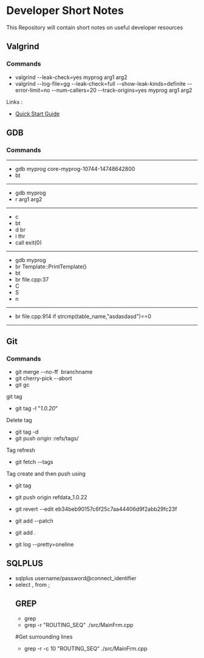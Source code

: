 # Developer Short Notes
This Repository will contain short notes on useful developer resources

## Valgrind
### Commands
* valgrind --leak-check=yes myprog arg1 arg2
* valgrind --log-file=gg --leak-check=full --show-leak-kinds=definite --error-limit=no --num-callers=20 --track-origins=yes myprog arg1 arg2

Links : 
* [Quick Start Guide](https://www.valgrind.org/docs/manual/quick-start.html#quick-start.interpret)

## GDB
### Commands
---
* gdb myprog core-myprog-10744-14748642800
* bt
---
* gdb myprog
* r arg1 arg2
---
* c
* bt
* d br
* i thr
* call exit(0)
---
* gdb myprog
* br Template::PrintTemplate()
* bt
* br file.cpp:37
* C
* S
* n
---
* br file.cpp:914 if strcmp(table_name,"asdasdasd")==0
---

## Git
### Commands
* git merge --no-ff  branchname
* git cherry-pick --abort
* git gc


git tag
* git tag -l "*1.0.20*"

Delete tag
* git tag -d <tag>
* git push origin :refs/tags/<tag>

Tag refresh
* git fetch --tags

Tag create and then push using
* git tag 
* git push origin refdata_1.0.22

* git revert --edit eb34beb90157c6f25c7aa44406d9f2abb29fc23f


* git add --patch <filename>
* git add .
* git log --pretty=oneline

## SQLPLUS
* sqlplus username/password@connect_identifier
* select <col1>,<col2> from <table>;

## GREP
* grep <options>  <pattern> <file or directory>
* grep -r  "ROUTING_SEQ" ./src/MainFrm.cpp

#Get surrounding lines
* grep -r -c 10 "ROUTING_SEQ" ./src/MainFrm.cpp

